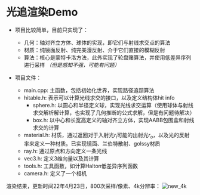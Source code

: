 # 光追渲染Demo

- 项目比较简单，目前只实现了：
  - 几何：轴对齐立方体、球体的实现，即它们与射线求交点的算法
  - 材质：纯镜面反射、纯完美漫反射、介于它们直接的模糊反射
  - 算法：核心是蒙特卡洛方法，此外实现了轮盘赌算法，并使用低差异序列进行采样 *（但是感知不强，可能有问题）*

- 项目文件：
  - main.cpp: 主函数，包括初始化世界，实现路径追踪算法
  - hitable.h: 表示可以计算光线求交的接口，以及定义结构体hit info
    - sphere.h: 以圆心和半径定义球，实现光线求交运算（使用球体与射线求交解析解计算，也实现了几何推断的公式求解，但是有问题待解决）
    - box.h: 以中心和长宽高定义的轴对齐立方体，实现AABB包围盒和射线求交的计算
  - material.h: 材质，通过返回对于入射光$r_i$可能的出射光$r_o$，以及光的反射率来定义一种材质。已实现镜面、兰伯特散射、golssy材质
  - ray.h: 通过原点和方向定义一条光线
  - vec3.h: 定义3维向量以及其计算
  - tools.h: 工具函数，如计算Halton低差异序列函数
  - camera.h: 定义了一个相机

渲染结果，更新时间22年4月23日，800次采样/像素、4k分辨率：
![new_4k](/img/note/2022-04-23-00-52-12.png)
